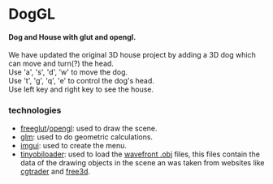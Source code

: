 # DogGL
#### Dog and House with glut and opengl.

We have updated the original 3D house project by adding a 3D dog which can move and turn(?) the head.<br>
Use 'a', 's', 'd', 'w' to move the dog. <br>
Use 't', 'g', 'q', 'e' to control the dog's head. <br>
Use left key and right key to see the house. <br>

### technologies
- [freeglut](http://freeglut.sourceforge.net/)/[opengl](https://www.opengl.org/): used to draw the scene.
- [glm](https://github.com/g-truc/glm): used to do geometric calculations.
- [imgui](https://github.com/ocornut/imgui): used to create the menu.
- [tinyobjloader](https://github.com/tinyobjloader/tinyobjloader): used to load the [wavefront .obj](http://paulbourke.net/dataformats/obj/) files, 
this files contain the data of the drawing objects in the scene an was taken from websites like [cgtrader](https://www.cgtrader.com/) and [free3d](https://free3d.com/).

